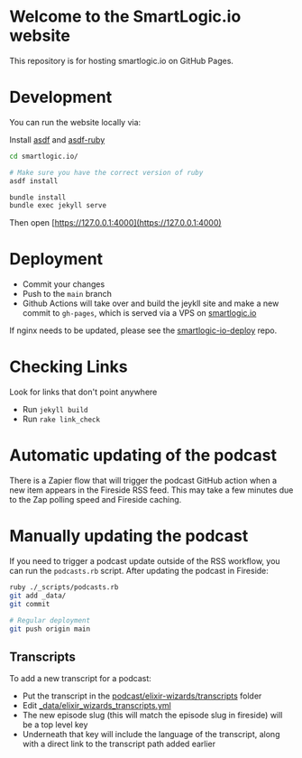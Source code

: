 # Welcome to the SmartLogic.io website

This repository is for hosting smartlogic.io on GitHub Pages.

# Development

You can run the website locally via:

Install [asdf](https://asdf-vm.com/#/core-manage-asdf) and [asdf-ruby](https://github.com/asdf-vm/asdf-ruby)

```bash
cd smartlogic.io/

# Make sure you have the correct version of ruby
asdf install

bundle install
bundle exec jekyll serve
```

Then open [https://127.0.0.1:4000](https://127.0.0.1:4000)

# Deployment

- Commit your changes
- Push to the `main` branch
- Github Actions will take over and build the jeykll site and make a new commit to `gh-pages`, which is served via a VPS on [smartlogic.io](http://smartlogic.io)

If nginx needs to be updated, please see the [smartlogic-io-deploy](https://github.com/smartlogic/smartlogic-io-deploy) repo.

# Checking Links

Look for links that don't point anywhere

- Run `jekyll build`
- Run `rake link_check`

# Automatic updating of the podcast

There is a Zapier flow that will trigger the podcast GitHub action when a new item appears in the Fireside RSS feed. This may take a few minutes due to the Zap polling speed and Fireside caching.

# Manually updating the podcast

If you need to trigger a podcast update outside of the RSS workflow, you can run the `podcasts.rb` script. After updating the podcast in Fireside:

```bash
ruby ./_scripts/podcasts.rb
git add _data/
git commit

# Regular deployment
git push origin main
```

## Transcripts

To add a new transcript for a podcast:

- Put the transcript in the [podcast/elixir-wizards/transcripts](https://github.com/smartlogic/smartlogic.io/tree/main/podcast/elixir-wizards/transcripts) folder
- Edit [_data/elixir_wizards_transcripts.yml](https://github.com/smartlogic/smartlogic.io/blob/main/_data/elixir_wizards_transcripts.yml)
- The new episode slug (this will match the episode slug in fireside) will be a top level key
- Underneath that key will include the language of the transcript, along with a direct link to the transcript path added earlier
